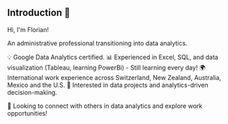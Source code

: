 ## Introduction 👋

Hi, I'm Florian!

An administrative professional transitioning into data analytics.

💡 Google Data Analytics certified.
📊 Experienced in Excel, SQL, and data visualization (Tableau, learning PowerBi) - Still learning every day!
🌍 International work experience across Switzerland, New Zealand, Australia, Mexico and the U.S.
🚀 Interested in data projects and analytics-driven decision-making.

🔎 Looking to connect with others in data analytics and explore work opportunities!
